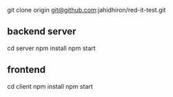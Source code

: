 git clone origin git@github.com:jahidhiron/red-it-test.git

## backend server

cd server
npm install
npm start

## frontend

cd client
npm install
npm start

